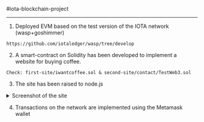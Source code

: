 #iota-blockchain-project
<hr>

1. Deployed EVM based on the test version of the IOTA network (wasp+goshimmer)
```
https://github.com/iotaledger/wasp/tree/develop
```
2. A smart-contract on Solidity has been developed to implement a website for buying coffee.
```
Check: first-site/iwantcoffee.sol & second-site/contact/TestWeb3.sol
```
3. The site has been raised to node.js

<details>
  <summary>Screenshot of the site</summary>
  ![alt text](https://i.imgur.com/QBjXQll.png)
</details>

4. Transactions on the network are implemented using the Metamask wallet


